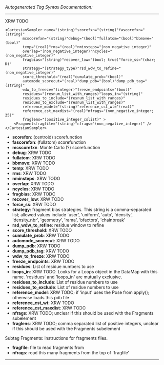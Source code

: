 _Autogenerated Tag Syntax Documentation:_

---
XRW TODO

```
<CartesianSampler name="(string)"scorefxn="(string)"fascorefxn="(string)"
        mcscorefxn="(string)"debug="(bool)"fullatom="(bool)"bbmove="(bool)"
        temp="(real)"rms="(real)"nminsteps="(non_negative_integer)"
        overlap="(non_negative_integer)"ncycles="(non_negative_integer)"
        fragbias="(string)"recover_low="(bool; true)"force_ss="(char; D)"
        strategy="(strategy_type)"rsd_wdw_to_refine="(non_negative_integer)"
        score_threshold="(real)"cumulate_prob="(bool)"
        automode_scorecut="(real)"dump_pdb="(bool)"dump_pdb_tag="(string)"
        wdw_to_freeze="(integer)"freeze_endpoints="(bool)"
        residues="(resnum_list_with_ranges)"loops_in="(string)"
        residues_to_include="(resnum_list_with_ranges)"
        residues_to_exclude="(resnum_list_with_ranges)"
        reference_model="(string)"reference_cst_wt="(real)"
        reference_cst_maxdist="(real)"nfrags="(non_negative_integer; 25)"
        fraglens="(positive_integer_cslist)" >
    <Fragmentsfragfile="(string)"nfrags="(non_negative_integer)" />
</CartesianSampler>
```

-   **scorefxn**: (centroid) scorefunction
-   **fascorefxn**: (fullatom) scorefunction
-   **mcscorefxn**: Monte Carlo (?) scorefunction
-   **debug**: XRW TODO
-   **fullatom**: XRW TODO
-   **bbmove**: XRW TODO
-   **temp**: XRW TODO
-   **rms**: XRW TODO
-   **nminsteps**: XRW TODO
-   **overlap**: XRW TODO
-   **ncycles**: XRW TODO
-   **fragbias**: XRW TODO
-   **recover_low**: XRW TODO
-   **force_ss**: XRW TODO
-   **strategy**: fragment bias strategies.  This string is a comma-separated list; allowed values include 'user', 'uniform', 'auto', 'density', 'density_nbr', 'geometry', 'rama', 'bfactors', 'chainbreak'
-   **rsd_wdw_to_refine**: residue window to refine
-   **score_threshold**: XRW TODO
-   **cumulate_prob**: XRW TODO
-   **automode_scorecut**: XRW TODO
-   **dump_pdb**: XRW TODO
-   **dump_pdb_tag**: XRW TODO
-   **wdw_to_freeze**: XRW TODO
-   **freeze_endpoints**: XRW TODO
-   **residues**: List of residue numbers to use
-   **loops_in**: XRW TODO.  Looks for a Loops object in the DataMap with this name. 'residues' and 'loops_in' are mutually exclusive.
-   **residues_to_include**: List of residue numbers to use
-   **residues_to_exclude**: List of residue numbers to use
-   **reference_model**: XRW TODO; if 'input' uses the Pose from apply(); otherwise loads this pdb file
-   **reference_cst_wt**: XRW TODO
-   **reference_cst_maxdist**: XRW TODO
-   **nfrags**: XRW TODO; unclear if this should be used with the Fragments subelement
-   **fraglens**: XRW TODO; comma separated list of positive integers, unclear if this should be used with the Fragments subelement


Subtag Fragments:   Instructions for fragments files.

-   **fragfile**: file to read fragments from
-   **nfrags**: read this many fragments from the top of 'fragfile'

---
